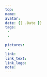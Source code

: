```yaml
---
top: 
name:
avatar:
date: {{ .Date }}
tags:
 -
 -

pictures:
 - 
link:
link_text:
link_logo:
note:
---
```



